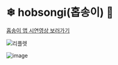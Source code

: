 # ❄ hobsongi(홉송이) 🌹
[홉송이 앱 시연영상 보러가기](https://photos.google.com/share/AF1QipN-QlL0FnNSUGHpz6pUzjVgKuquqTtdn-nZR3R3Mm2GB5FZPZ-EPKy9NAA50Gt-vQ/photo/AF1QipN3WlPlzWZcPafJdLejFze7i3Dmuml53T-Os_ry?key=XzczdkN0ZU9TUzZsVi1oS1NSWXNzZW1MWFNjODJn)

![리플렛](https://user-images.githubusercontent.com/43921054/103744279-d8c74880-5040-11eb-8413-28761b82ca6b.png)

![image](https://user-images.githubusercontent.com/43921054/103746294-390bb980-5044-11eb-90da-fb13b64cfca1.png)
